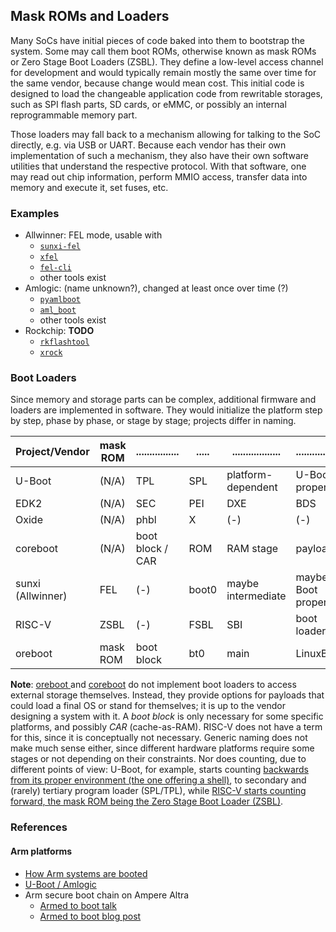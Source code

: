 ## Mask ROMs and Loaders

Many SoCs have initial pieces of code baked into them to bootstrap the system.
Some may call them boot ROMs, otherwise known as mask ROMs or Zero Stage Boot
Loaders (ZSBL). They define a low-level access channel for development and would
typically remain mostly the same over time for the same vendor, because change
would mean cost.
This initial code is designed to load the changeable application code from
rewritable storages, such as SPI flash parts, SD cards, or eMMC, or possibly an
internal reprogrammable memory part.

Those loaders may fall back to a mechanism allowing for talking to the SoC
directly, e.g. via USB or UART. Because each vendor has their own implementation
of such a mechanism, they also have their own software utilities that understand
the respective protocol. With that software, one may read out chip information,
perform MMIO access, transfer data into memory and execute it, set fuses, etc.

### Examples

- Allwinner: FEL mode, usable with
  - [`sunxi-fel`](https://github.com/linux-sunxi/sunxi-tools)
  - [`xfel`](https://github.com/xboot/xfel)
  - [`fel-cli`](https://github.com/Razican/fel-cli)
  - other tools exist
- Amlogic: (name unknown?), changed at least once over time (?)
  - [`pyamlboot`](https://github.com/superna9999/pyamlboot)
  - [`aml_boot`](https://github.com/orangecms/aml_boot)
  - other tools exist
- Rockchip: **TODO**
  - [`rkflashtool`](https://github.com/linux-rockchip/rkflashtool)
  - [`xrock`](https://github.com/xboot/xrock)

### Boot Loaders

Since memory and storage parts can be complex, additional firmware and loaders
are implemented in software. They would initialize the platform step by step,
phase by phase, or stage by stage; projects differ in naming.

| Project/Vendor    | mask ROM | ................ | ..... | .................. | ................... | .......... |
| ----------------- | -------- | ---------------- | ----- | ------------------ | ------------------- | ---------- |
| U-Boot            |   (N/A)  |       TPL        |  SPL  | platform-dependent |     U-Boot proper   | OS         |
| EDK2              |   (N/A)  |       SEC        |  PEI  |        DXE         |         BDS         | payload/OS |
| Oxide             |   (N/A)  |       phbl       |   X   |        (-)         |         (-)         |     OS     |
| coreboot          |   (N/A)  | boot block / CAR |  ROM  |     RAM stage      |       payload       |     OS     |
| sunxi (Allwinner) |    FEL   |       (-)        | boot0 | maybe intermediate | maybe U-Boot proper |     OS     |
| RISC-V            |   ZSBL   |       (-)        |  FSBL |        SBI         |     boot loader     |     OS     |
| oreboot           | mask ROM |    boot block    |  bt0  |        main        |      LinuxBoot      |     OS     |

**Note**:
[oreboot
](https://github.com/oreboot/oreboot/tree/main/Documentation/boot-flow.md) and
[coreboot](https://doc.coreboot.org/getting_started/architecture.html) do not
implement boot loaders to access external storage themselves. Instead, they
provide options for payloads that could load a final OS or stand for themselves;
it is up to the vendor designing a system with it. A _boot block_ is only
necessary for some specific platforms, and possibly _CAR_ (cache-as-RAM).
RISC-V does not have a term for this, since it is conceptually not necessary.
Generic naming does not make much sense either, since different hardware
platforms require some stages or not depending on their constraints. Nor does
counting, due to different points of view: U-Boot, for example, starts counting
[backwards from its proper environment (the one offering a shell)](
https://u-boot.readthedocs.io/en/latest/develop/spl.html#u-boot-boot-phases), to
secondary and (rarely) tertiary program loader (SPL/TPL), while
[RISC-V starts counting forward, the mask ROM being the Zero Stage Boot Loader
(ZSBL)](https://riscv.org/wp-content/uploads/2019/12/Summit_bootflow.pdf).

### References

#### Arm platforms

- [How Arm systems are booted](https://youtu.be/GXFw8SV-51g)
- [U-Boot / Amlogic](https://youtu.be/u0-swEMDFp0)
- Arm secure boot chain on Ampere Altra
  * [Armed to boot talk](https://youtu.be/i2IG6Au34xM)
  * [Armed to boot blog post](https://blog.cloudflare.com/armed-to-boot/)
